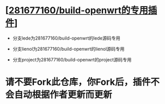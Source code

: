 # [[281677160/build-openwrt的专用插件](https://github.com/281677160/build-openwrt.git)]

- 分支lede为281677160/build-openwrt的lede源码专用

- 分支lienol为281677160/build-openwrt的lienol源码专用

- 分支project为281677160/build-openwrt的project源码专用


# 请不要Fork此仓库，你Fork后，插件不会自动根据作者更新而更新
